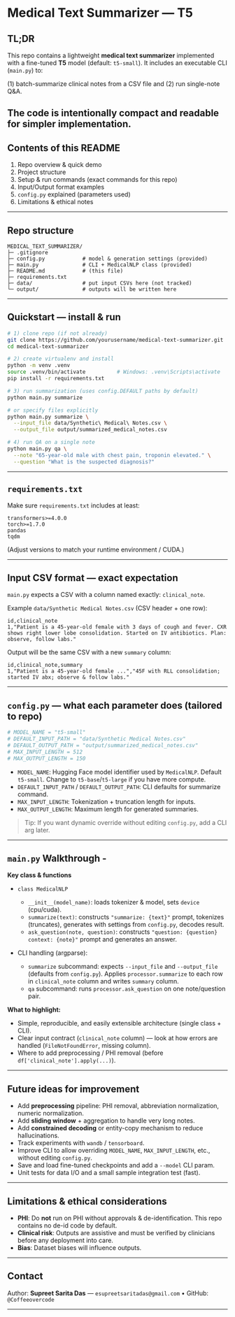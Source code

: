#  Medical Text Summarizer — T5 

## TL;DR

This repo contains a lightweight **medical text summarizer** implemented with a fine-tuned **T5** model (default: `t5-small`). It includes an executable CLI (`main.py`) to:

(1) batch-summarize clinical notes from a CSV file and 
(2) run single-note Q\&A. 

The code is intentionally compact and readable for simpler implementation.
---

## Contents of this README

1. Repo overview & quick demo
2. Project structure 
3. Setup & run commands (exact commands for this repo)
4. Input/Output format examples
5. `config.py` explained (parameters used)
8. Limitations & ethical notes

---

## Repo structure 

```
MEDICAL_TEXT_SUMMARIZER/
├─ .gitignore
├─ config.py            # model & generation settings (provided)
├─ main.py              # CLI + MedicalNLP class (provided)
├─ README.md            # (this file)
├─ requirements.txt
├─ data/                # put input CSVs here (not tracked)
└─ output/              # outputs will be written here
```

---

## Quickstart — install & run 

```bash
# 1) clone repo (if not already)
git clone https://github.com/yourusername/medical-text-summarizer.git
cd medical-text-summarizer

# 2) create virtualenv and install
python -m venv .venv
source .venv/bin/activate          # Windows: .venv\Scripts\activate
pip install -r requirements.txt

# 3) run summarization (uses config.DEFAULT paths by default)
python main.py summarize

# or specify files explicitly
python main.py summarize \
  --input_file data/Synthetic\ Medical\ Notes.csv \
  --output_file output/summarized_medical_notes.csv

# 4) run QA on a single note
python main.py qa \
  --note "65-year-old male with chest pain, troponin elevated." \
  --question "What is the suspected diagnosis?"
```

---

## `requirements.txt` 

Make sure `requirements.txt` includes at least:

```
transformers>=4.0.0
torch>=1.7.0
pandas
tqdm
```

(Adjust versions to match your runtime environment / CUDA.)

---

## Input CSV format — exact expectation

`main.py` expects a CSV with a column named exactly: `clinical_note`.

Example `data/Synthetic Medical Notes.csv` (CSV header + one row):

```csv
id,clinical_note
1,"Patient is a 45-year-old female with 3 days of cough and fever. CXR shows right lower lobe consolidation. Started on IV antibiotics. Plan: observe, follow labs."
```

Output will be the same CSV with a new `summary` column:

```csv
id,clinical_note,summary
1,"Patient is a 45-year-old female ...","45F with RLL consolidation; started IV abx; observe & follow labs."
```

---

## `config.py` — what each parameter does (tailored to repo)

```py
# MODEL_NAME = "t5-small"
# DEFAULT_INPUT_PATH = "data/Synthetic Medical Notes.csv"
# DEFAULT_OUTPUT_PATH = "output/summarized_medical_notes.csv"
# MAX_INPUT_LENGTH = 512
# MAX_OUTPUT_LENGTH = 150
```

* `MODEL_NAME`: Hugging Face model identifier used by `MedicalNLP`. Default `t5-small`. Change to `t5-base`/`t5-large` if you have more compute.
* `DEFAULT_INPUT_PATH` / `DEFAULT_OUTPUT_PATH`: CLI defaults for summarize command.
* `MAX_INPUT_LENGTH`: Tokenization + truncation length for inputs.
* `MAX_OUTPUT_LENGTH`: Maximum length for generated summaries.

> Tip: If you want dynamic override without editing `config.py`, add a CLI arg later.

---

## `main.py` Walkthrough -

**Key class & functions**

* `class MedicalNLP`

  * `__init__(model_name)`: loads tokenizer & model, sets `device` (cpu/cuda).
  * `summarize(text)`: constructs `"summarize: {text}"` prompt, tokenizes (truncates), generates with settings from `config.py`, decodes result.
  * `ask_question(note, question)`: constructs `"question: {question} context: {note}"` prompt and generates an answer.
* CLI handling (argparse):

  * `summarize` subcommand: expects `--input_file` and `--output_file` (defaults from `config.py`). Applies `processor.summarize` to each row in `clinical_note` column and writes `summary` column.
  * `qa` subcommand: runs `processor.ask_question` on one note/question pair.

**What to highlight:**

* Simple, reproducible, and easily extensible architecture (single class + CLI).
* Clear input contract (`clinical_note` column) — look at how errors are handled (`FileNotFoundError`, missing column).
* Where to add preprocessing / PHI removal (before `df['clinical_note'].apply(...)`).

---

## Future ideas for improvement

* Add **preprocessing** pipeline: PHI removal, abbreviation normalization, numeric normalization.
* Add **sliding window** + aggregation to handle very long notes.
* Add **constrained decoding** or entity-copy mechanism to reduce hallucinations.
* Track experiments with `wandb` / `tensorboard`.
* Improve CLI to allow overriding `MODEL_NAME`, `MAX_INPUT_LENGTH`, etc., without editing `config.py`.
* Save and load fine-tuned checkpoints and add a `--model` CLI param.
* Unit tests for data I/O and a small sample integration test (fast).

---

## Limitations & ethical considerations

* **PHI**: Do **not** run on PHI without approvals & de-identification. This repo contains no de-id code by default.
* **Clinical risk**: Outputs are assistive and must be verified by clinicians before any deployment into care.
* **Bias**: Dataset biases will influence outputs. 

---

## Contact

Author: **Supreet Sarita Das** — `esupreetsaritadas@gmail.com` • GitHub: `@Coffeeovercode`

---
